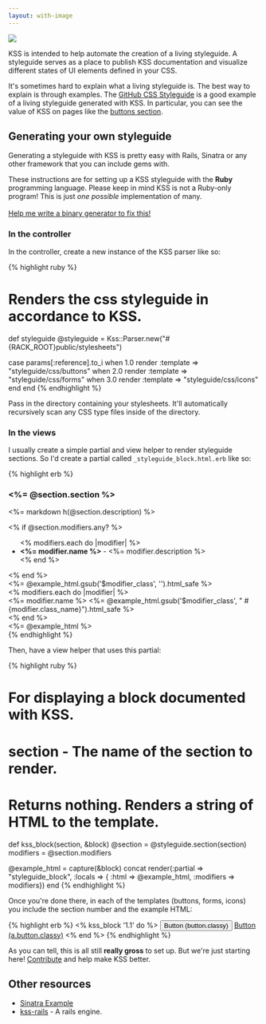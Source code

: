 ```yaml
---
layout: with-image
---
```


<a href="https://github.com/styleguide/css/1.0"><img src="/kss/images/styleguide_screenshot.png" class="page-image" /></a>

<p class="subdued">KSS is intended to help automate the creation of a living styleguide. A styleguide serves as a place to publish KSS documentation and visualize different states of UI elements defined in your CSS.</p>

It's sometimes hard to explain what a living styleguide is. The best way to explain is through examples. The [GitHub CSS Styleguide](https://github.com/styleguide/css) is a good example of a living styleguide generated with KSS. In particular, you can see the value of KSS on pages like the [buttons section](https://github.com/styleguide/css/1.0).

## Generating your own styleguide

Generating a styleguide with KSS is pretty easy with Rails, Sinatra or any other framework that you can include gems with.

<p class="warning">These instructions are for setting up a KSS styleguide with the <strong>Ruby</strong> programming language. Please keep in mind KSS is not a Ruby-only program! This is just <em>one possible</em> implementation of many.<br /><br />
  <a href="https://github.com/kneath/kss/issues/3">Help me write a binary generator to fix this!</a>
</p>

### In the controller

In the controller, create a new instance of the KSS parser like so:

{% highlight ruby %}
# Renders the css styleguide in accordance to KSS.
def styleguide
  @styleguide = Kss::Parser.new("#{RACK_ROOT}public/stylesheets")

  case params[:reference].to_i
  when 1.0
    render :template => "styleguide/css/buttons"
  when 2.0
    render :template => "styleguide/css/forms"
  when 3.0
    render :template => "styleguide/css/icons"
  end
end
{% endhighlight %}

Pass in the directory containing your stylesheets. It'll automatically recursively scan any CSS type files inside of the directory.

### In the views

I usually create a simple partial and view helper to render styleguide sections. So I'd create a partial called `_styleguide_block.html.erb` like so:

{% highlight erb %}
<div class="styleguide-example">

  <h3>
    <%= @section.section %>
  </h3>
  <div class="styleguide-description markdown-body">
    <p><%= markdown h(@section.description) %></p>
    <% if @section.modifiers.any? %>
      <ul class="styleguide-modifier">
        <% modifiers.each do |modifier| %>
          <li><strong><%= modifier.name %></strong> - <%= modifier.description %></li>
        <% end %>
      </ul>
    <% end %>
  </div>

  <div class="styleguide-element">
    <%= @example_html.gsub('$modifier_class', '').html_safe %>
  </div>
  <% modifiers.each do |modifier| %>
    <div class="styleguide-element styleguide-modifier">
      <span class="styleguide-modifier-name"><%= modifier.name %></span>
      <%= @example_html.gsub('$modifier_class', " #{modifier.class_name}").html_safe %>
    </div>
  <% end %>

  <div class="styleguide-html">
    <%= @example_html %>
  </div>

</div>
{% endhighlight %}

Then, have a view helper that uses this partial:

{% highlight ruby %}
# For displaying a block documented with KSS.
#
# section - The name of the section to render.
#
# Returns nothing. Renders a string of HTML to the template.
def kss_block(section, &block)
  @section = @styleguide.section(section)
  modifiers = @section.modifiers

  @example_html = capture(&block)
  concat render(:partial => "styleguide_block", :locals => {
    :html => @example_html,
    :modifiers => modifiers})
end
{% endhighlight %}

Once you're done there, in each of the templates (buttons, forms, icons) you include the section number and the example HTML:

{% highlight erb %}
<% kss_block '1.1' do %>
  <button class="classy$modifier_class"><span>Button (button.classy)</span></button>
  <a href="#" class="button classy$modifier_class"><span>Button (a.button.classy)</span></a>
<% end %>
{% endhighlight %}

As you can tell, this is all still **really gross** to set up. But we're just starting here! [Contribute](https://github.com/kneath/kss) and help make KSS better.

## Other resources

* [Sinatra Example](https://github.com/kneath/kss/tree/master/example)
* [kss-rails](https://github.com/dewski/kss-rails) - A rails engine.

<script type="text/javascript">
  document.getElementById('nav-styleguide').className = 'selected'
</script>
